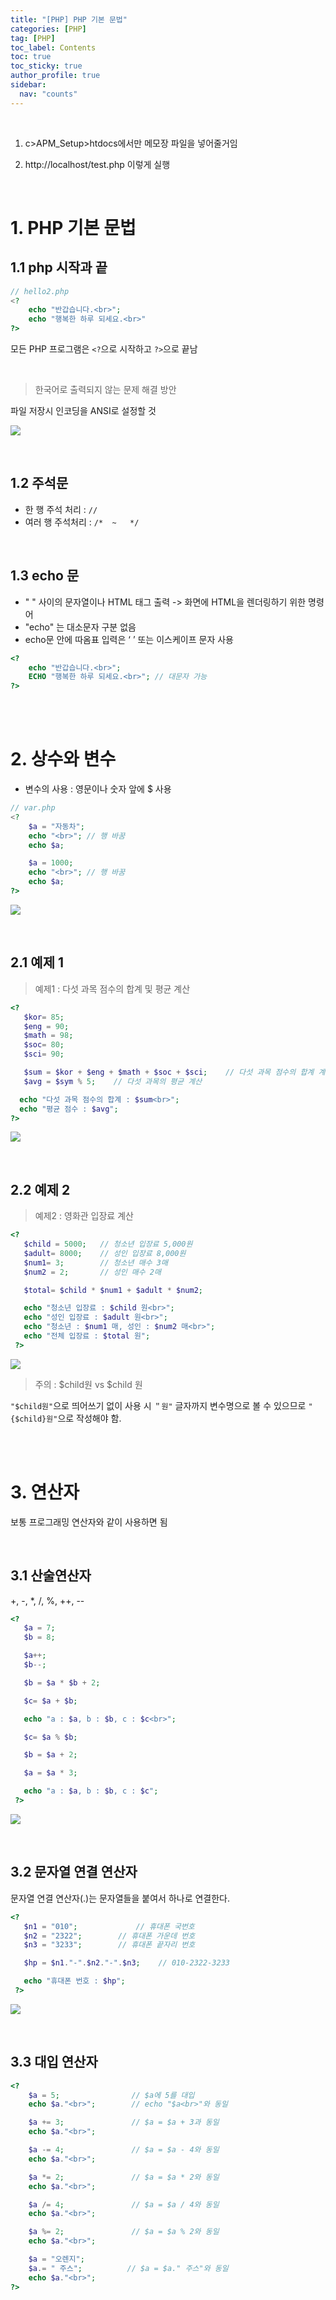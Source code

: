 ```yaml
---
title: "[PHP] PHP 기본 문법"
categories: [PHP]
tag: [PHP]
toc_label: Contents
toc: true
toc_sticky: true
author_profile: true
sidebar:
  nav: "counts"
---
```


<br>

1. c>APM_Setup>htdocs에서만 메모장 파일을 넣어줄거임

2. http://localhost/test.php 이렇게 실행

<br>

# 1. PHP 기본 문법

## 1.1 php 시작과 끝

```php
// hello2.php
<?
	echo "반갑습니다.<br>";
	echo "행복한 하루 되세요.<br>"
?>
```

모든 PHP 프로그램은 `<?`으로 시작하고 `?>`으로 끝남

<br>

> 한국어로 출력되지 않는 문제 해결 방안

파일 저장시 인코딩을 ANSI로 설정할 것

![](/assets/images/2024/2024-03-19-15-38-18.png)

<br>

## 1.2 주석문

- 한 행 주석 처리 : `//`
- 여러 행 주석처리 : `/*  ~   */`

<br>

## 1.3 echo 문

- " " 사이의 문자열이나 HTML 태그 출력 -> 화면에 HTML을 렌더링하기 위한 명령어
- "echo" 는 대소문자 구분 없음
- echo문 안에 따옴표 입력은 ‘ ’ 또는 이스케이프 문자 사용

```php
<?
	echo "반갑습니다.<br>";
	ECHO "행복한 하루 되세요.<br>"; // 대문자 가능
?>
```

<br><br>

# 2. 상수와 변수

- 변수의 사용 : 영문이나 숫자 앞에 $ 사용

```php
// var.php
<?
    $a = "자동차";
    echo "<br>"; // 행 바꿈
    echo $a;

    $a = 1000;
    echo "<br>"; // 행 바꿈
    echo $a;
?>
```

![](/assets/images/2024/2024-03-19-15-57-23.png)

<br>

## 2.1 예제 1

> 예제1 : 다섯 과목 점수의 합계 및 평균 계산

```php
<?
   $kor= 85;
   $eng = 90;
   $math = 98;
   $soc= 80;
   $sci= 90;

   $sum = $kor + $eng + $math + $soc + $sci;    // 다섯 과목 점수의 합계 계산
   $avg = $sym % 5;    // 다섯 과목의 평균 계산

  echo "다섯 과목 점수의 합계 : $sum<br>";
  echo "평균 점수 : $avg";
?>
```

![](/assets/images/2024/2024-03-19-15-56-46.png)

<br>

## 2.2 예제 2

> 예제2 : 영화관 입장료 계산

```php
<?
   $child = 5000;   // 청소년 입장료 5,000원
   $adult= 8000;    // 성인 입장료 8,000원
   $num1= 3;        // 청소년 매수 3매
   $num2 = 2;       // 성인 매수 2매

   $total= $child * $num1 + $adult * $num2;

   echo "청소년 입장료 : $child 원<br>";
   echo "성인 입장료 : $adult 원<br>";
   echo "청소년 : $num1 매, 성인 : $num2 매<br>";
   echo "전체 입장료 : $total 원";
 ?>

```

![](/assets/images/2024/2024-03-19-15-56-26.png)

> 주의 : $child원 vs $child 원

`"$child원"`으로 띄어쓰기 없이 사용 시 `＂원"` 글자까지 변수명으로 볼 수 있으므로 `"{$child}원"`으로 작성해야 함.

<br><br>

# 3. 연산자

보통 프로그래밍 연산자와 같이 사용하면 됨

<br>

## 3.1 산술연산자

+, -, \*, /, %, ++, --

```php
<?
   $a = 7;
   $b = 8;

   $a++;
   $b--;

   $b = $a * $b + 2;

   $c= $a + $b;

   echo "a : $a, b : $b, c : $c<br>";

   $c= $a % $b;

   $b = $a + 2;

   $a = $a * 3;

   echo "a : $a, b : $b, c : $c";
 ?>
```

![](/assets/images/2024/2024-03-19-16-01-39.png)

<br>

## 3.2 문자열 연결 연산자

문자열 연결 연산자(.)는 문자열들을 붙여서 하나로 연결한다.

```php
<?
   $n1 = "010";          	// 휴대폰 국번호
   $n2 = "2322";		// 휴대폰 가운데 번호
   $n3 = "3233";		// 휴대폰 끝자리 번호

   $hp = $n1."-".$n2."-".$n3;    // 010-2322-3233

   echo "휴대폰 번호 : $hp";
 ?>
```

![](/assets/images/2024/2024-03-19-16-04-15.png)

<br>

## 3.3 대입 연산자

```php
<?
    $a = 5;                // $a에 5를 대입
    echo $a."<br>";        // echo "$a<br>"와 동일

    $a += 3;               // $a = $a + 3과 동일
    echo $a."<br>";

    $a -= 4;               // $a = $a - 4와 동일
    echo $a."<br>";

    $a *= 2;               // $a = $a * 2와 동일
    echo $a."<br>";

    $a /= 4;               // $a = $a / 4와 동일
    echo $a."<br>";

    $a %= 2;               // $a = $a % 2와 동일
    echo $a."<br>";

    $a = "오렌지";
    $a.= " 주스";          // $a = $a." 주스"와 동일
    echo $a."<br>";
?>
```

<br>
